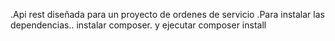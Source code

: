 .Api rest diseñada para un proyecto de ordenes de servicio
.Para instalar las dependencias..
 instalar composer. y ejecutar
 composer install
